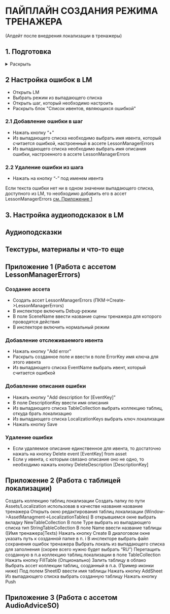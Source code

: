 # ПАЙПЛАЙН СОЗДАНИЯ РЕЖИМА ТРЕНАЖЕРА  
(Апдейт после внедрения локализации в тренажеры)  

## 1. Подготовка 
<details>
<summary>Раскрыть</summary>

- Создать ассет LessonManagerErrors ([См. Приложение 1](#приложение-1-работа-с-ассетом-lessonmanagererrors))  
- Прилинковать ассет LessonManagerErrors к LessonManager  
![Прилинковать созданный ассет к LessonManager](../Images/HowToWorkWithLocalizedLM1)  
- Создать ассет AudioAdviceSO ([См. Приложение 3](приложение-3-работа-с-ассетом-audioadviceso)  
- Прилинковать созданный ассет к LessonManager  
![Прилинковать ассет AudioAdviceSO к LessonManager](../Images/HowToWorkWithLocalizedLM2)

</details>

## 2 Настройка ошибок в LM

- Открыть LM
- Выбрать режим из выпадающего списка  
- Открыть шаг, который необходимо настроить  
- Раскрыть блок "Список ивентов, являющихся ошибкой"  

### 2.1 Добавление ошибки в шаг  

- Нажать кнопку “+”  
- Из выпадающего списка необходимо выбрать имя ивента, который считается ошибкой, настроенный в ассете LessonManagerErrors  
- Из выпадающего списка необходимо выбрать имя описания ошибки, настроенного в ассете LessonManagerErrors  

### 2.2 Удаление ошибки из шага  

- Нажать на кнопку “-” под именем ивента  
  
Если текста ошибки нет ни в одном значении выпадающего списка, доступного из LM, то необходимо добавить его в ассет LessonManagerErrors [см. Приложение 1](#1-lesson-manager-errors)

## 3. Настройка аудиоподсказок в LM  

## Аудиоподсказки  

## Текстуры, материалы и что-то еще  

## Приложение 1 (Работа с ассетом LessonManagerErrors)

### Создание ассета

- Создать ассет LessonManagerErrors (ПКМ->Create->LessonManagerErrors)
- В инспекторе включить Debug-режим
- В поле SceneName ввести название сцены тренажера для которого проводятся действия
- В инспекторе включить нормальный режим

### Добавление отслеживаемого ивента

- Нажать кнопку "Add error"
- Раскрыть созданное поле и ввести в поле ErrorKey имя ключа для этого ивента
- Из выпадающего списка EventName выбрать ивент, который считается ошибкой

### Добавление описания ошибки

- Нажать кнопку "Add description for [EventKey]" 
- В поле DescriptionKey ввести имя описания
- Из выпадающего списка TableCollection выбрать коллекцию таблиц, откуда брать локализацию
- Из выпадающего списка LocalizationKeys выбрать ключ локализации
- Нажать кнопку Save

### Удаление ошибки

- Если удаляемое описание единственное для ивента, то достаточно нажать на кнопку Delete event [EventKey] from asset
- Если у ивента, с которым связано описание оно не одно, то необходимо нажать кнопку DeleteDescription [DescriptionKey]

## Приложение 2 (Работа с таблицей локализации)

Cоздать коллекцию таблиц локализации
Создать папку по пути Assets/Localization использовав в качестве названия название тренажера
Открыть окно редактирования таблиц локализации (Window->AssetManagment->LocalizationTables)
В открывшемся окне выбрать вкладку NewTableCollection
В поле Type выбрать из выпадающего списка тип StringTableCollection
В поле Name ввести название таблицы ([Имя тренажера]Texts)
Нажать кнопку Create
В диалоговом окне указать путь к созданной папке в п. i
В инспекторе выбрать файл сохранения ошибок тренажера
Выбрать локаль из выпадающего списка для заполнения (скорее всего нужно будет выбрать “RU”)
Перетащить созданную в п.а коллекцию таблиц локализации в поле TableCollection
Нажать кнопку FillTable
(Опционально) Залить таблицу в облако
Выбрать ассет коллекции таблиц, созданный в п.а. (Пример иконки ниже)
Под полем SheetID ввести имя таблицы
Нажать кнопку AddSheet
Из выпадающего списка выбрать созданную таблицу
Нажать кнопку Push

## Приложение 3 (Работа с ассетом AudioAdviceSO)
